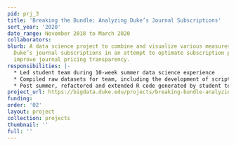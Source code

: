 ```yaml
---
pid: prj_3
title: 'Breaking the Bundle: Analyzing Duke’s Journal Subscriptions'
sort_year: '2020'
date_range: November 2018 to March 2020
collaborators: 
blurb: A data science project to combine and visualize various measures of value for
  Duke’s journal subscriptions in an attempt to optimate subscription purchases and
  improve journal pricing transparency.
responsibilities: |-
  * Led student team during 10-week summer data science experience
  * Compiled raw datasets for team, including the development of scripts to make API calls
  * Post summer, refactored and extended R code generated by student team to improve logic, update Shiny app interface, and make the project more generalizable to different institutions and vendors
project_url: https://bigdata.duke.edu/projects/breaking-bundle-analyzing-duke%E2%80%99s-journal-subscriptions
funding: 
order: '02'
layout: project
collection: projects
thumbnail: ''
full: ''
---
```

